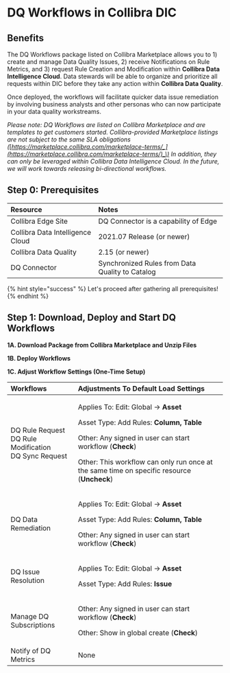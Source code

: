 # DQ Workflows in Collibra DIC

## Benefits <a id="benefits"></a>

The DQ Workflows package listed on Collibra Marketplace allows you to 1\) create and manage Data Quality Issues, 2\) receive Notifications on Rule Metrics, and 3\) request Rule Creation and Modification within **Collibra Data Intelligence Cloud**. Data stewards will be able to organize and prioritize all requests within DIC before they take any action within **Collibra Data Quality**. 

Once deployed, the workflows will facilitate quicker data issue remediation by involving business analysts and other personas who can now participate in your data quality workstreams.

_Please note: DQ Workflows are listed on Collibra Marketplace and are templates to get customers started. Collibra-provided Marketplace listings are not subject to the same SLA obligations \(_[_https://marketplace.collibra.com/marketplace-terms/_](https://marketplace.collibra.com/marketplace-terms/)_\)  In addition, they can only be leveraged within Collibra Data Intelligence Cloud. In the future, we will work towards releasing bi-directional workflows._

## Step 0: Prerequisites <a id="step-0-prerequisites"></a>

| **Resource** | Notes |
| :--- | :--- |
| Collibra Edge Site | DQ Connector is a capability of Edge |
| Collibra Data Intelligence Cloud | 2021.07 Release \(or newer\) |
| Collibra Data Quality | 2.15 \(or newer\) |
| DQ Connector | Synchronized Rules from Data Quality to Catalog |

{% hint style="success" %}
Let's proceed after gathering all prerequisites!
{% endhint %}

## Step 1: Download, Deploy and Start DQ Workflows <a id="step-1-create-and-configure-edge-and-dq-connector"></a>

**1A. Download Package from Collibra Marketplace and Unzip Files**

**1B. Deploy Workflows** 

**1C. Adjust Workflow Settings \(One-Time Setup\)**

<table>
  <thead>
    <tr>
      <th style="text-align:left"><b>Workflows</b>
      </th>
      <th style="text-align:left">Adjustments To Default Load Settings</th>
    </tr>
  </thead>
  <tbody>
    <tr>
      <td style="text-align:left">DQ Rule Request
        <br />DQ Rule Modification
        <br />DQ Sync Request</td>
      <td style="text-align:left">
        <p>Applies To: Edit: Global -&gt; <b>Asset</b>
        </p>
        <p>Asset Type: Add Rules: <b>Column, Table</b>
        </p>
        <p>Other: Any signed in user can start workflow (<b>Check</b>)</p>
        <p>Other: This workflow can only run once at the same time on specific resource
          (<b>Uncheck</b>)</p>
      </td>
    </tr>
    <tr>
      <td style="text-align:left">DQ Data Remediation</td>
      <td style="text-align:left">
        <p>Applies To: Edit: Global -&gt; <b>Asset</b>
        </p>
        <p>Asset Type: Add Rules: <b>Column, Table</b>
        </p>
        <p>Other: Any signed in user can start workflow (<b>Check</b>)</p>
      </td>
    </tr>
    <tr>
      <td style="text-align:left">DQ Issue Resolution</td>
      <td style="text-align:left">
        <p>Applies To: Edit: Global -&gt; <b>Asset</b>
        </p>
        <p>Asset Type: Add Rules: <b>Issue</b>
        </p>
      </td>
    </tr>
    <tr>
      <td style="text-align:left">Manage DQ Subscriptions</td>
      <td style="text-align:left">
        <p>Other: Any signed in user can start workflow (<b>Check</b>)</p>
        <p>Other: Show in global create (<b>Check</b>)</p>
      </td>
    </tr>
    <tr>
      <td style="text-align:left">Notify of DQ Metrics</td>
      <td style="text-align:left">None</td>
    </tr>
  </tbody>
</table>



